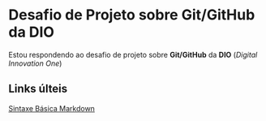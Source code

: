# Desafio de Projeto sobre Git/GitHub da DIO
Estou respondendo ao desafio de projeto sobre **Git/GitHub** da **DIO** (_Digital Innovation One_)

## Links últeis
[Sintaxe Básica Markdown](https://www.markdownguide.org/basic-syntax/)
